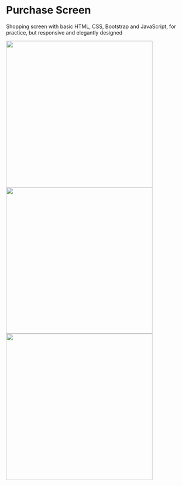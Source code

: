 # Purchase Screen
Shopping screen with basic HTML, CSS, Bootstrap and JavaScript, for practice, but responsive and elegantly designed


<div width="300px">
  <img src="https://user-images.githubusercontent.com/101990417/200963177-869497cd-3f3d-4eab-96e3-c3da119ffcf1.png" width="400px" />
  <img src="https://user-images.githubusercontent.com/101990417/200963173-fddbb9d6-1894-4fd6-86d1-80d25bdfb9bd.png" width="400px" />
  <img src="https://user-images.githubusercontent.com/101990417/200963176-34ecbab1-5572-4e6a-bf99-88b11ca9aed1.png" width="400px" />
</div>

